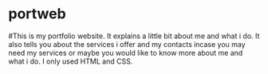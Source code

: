 # portweb
#This is my portfolio website.
It explains a little bit about me and what i do.
It also tells you about the services i offer and my contacts incase you may need my services or maybe you would like to know more about me and what i do.
I only used HTML and CSS.

